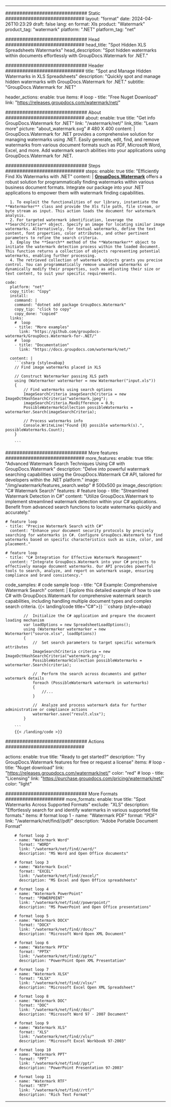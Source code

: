 
---
############################# Static ############################
layout: "format"
date:  2024-04-26T10:23:29
draft: false
lang: en
format: Xls
product: "Watermark"
product_tag: "watermark"
platform: ".NET"
platform_tag: "net"

############################# Head ############################
head_title: "Spot Hidden XLS Spreadsheets Watermarks"
head_description: "Spot hidden watermarks within documents effortlessly with GroupDocs.Watermark for .NET."

############################# Header ############################
title: "Spot and Manage Hidden Watermarks in XLS Spreadsheets" 
description: "Quickly spot and manage hidden watermarks with GroupDocs.Watermark for .NET."
subtitle: "GroupDocs.Watermark for .NET" 

header_actions:
  enable: true
  items:
    #  loop
    - title: "Free Nuget Download"
      link: "https://releases.groupdocs.com/watermark/net/"
      
############################# About ############################
about:
    enable: true
    title: "Get info GroupDocs.Watermark for .NET"
    link: "/watermark/net/"
    link_title: "Learn more"
    picture: "about_watermark.svg" # 480 X 400
    content: |
       GroupDocs.Watermark for .NET provides a comprehensive solution for managing watermarks using .NET. Easily generate, edit, find, and remove watermarks from various document formats such as PDF, Microsoft Word, Excel, and more. Add watermark search abilities into your applications using GroupDocs.Watermark for .NET.

############################# Steps ############################
steps:
    enable: true
    title: "Efficiently Find Xls Watermarks with .NET"
    content: |
      **[GroupDocs.Watermark](https://products.groupdocs.com/watermark/net/)** offers a robust solution for programmatically finding watermarks within various business document formats. Integrate our package into your .NET applications to empower them with watermark finding capabilities.
      
      1. To exploit the functionalities of our library, instantiate the **Watermarker** class and provide the Xls file path, file stream, or byte stream as input. This action loads the document for watermark analysis.
      2. For targeted watermark identification, leverage the **SearchCriteria** object. Specify an image for locating similar image watermarks. Alternatively, for textual watermarks, define the text content, font properties, color attributes, and other pertinent parameters to refine the search criteria.
      3. Employ the **Search** method of the **Watermarker** object to initiate the watermark detection process within the loaded document. This function returns a collection of objects representing potential watermarks, enabling further processing.
      4. The retrieved collection of watermark objects grants you precise control. You can programmatically remove unwanted watermarks or dynamically modify their properties, such as adjusting their size or text content, to suit your specific requirements.
   
    code:
      platform: "net"
      copy_title: "Copy"
      install:
        command: |
        command: "dotnet add package GroupDocs.Watermark"
        copy_tip: "click to copy"
        copy_done: "copied"
      links:
        #  loop
        - title: "More examples"
          link: "https://github.com/groupdocs-watermark/GroupDocs.Watermark-for-.NET/"
        #  loop
        - title: "Documentation"
          link: "https://docs.groupdocs.com/watermark/net/"
          
      content: |
        ```csharp {style=abap}
        // Find image watermarks placed in XLS

        // Construct Watermarker passing XLS path
        using (Watermarker watermarker = new Watermarker("input.xls"))
        {
            // Find watermarks using search options
            ImageSearchCriteria imageSearchCriteria = new ImageDctHashSearchCriteria("watermark.jpeg");
            imageSearchCriteria.MaxDifference = 0.9;
            PossibleWatermarkCollection possibleWatermarks = watermarker.Search(imageSearchCriteria);

            // Process watermarks info
            Console.WriteLine("Found {0} possible watermark(s).", possibleWatermarks.Count);
        }
        
        ```  

############################# More features ############################
more_features:
  enable: true
  title: "Advanced Watermark Search Techniques Using C# with GroupDocs.Watermark"
  description: "Delve into powerful watermark searching capabilities using the GroupDocs.Watermark C# API, tailored for developers within the .NET platform."
  image: "/img/watermark/features_search.webp" # 500x500 px
  image_description: "C# Watermark Search"
  features:
    # feature loop
    - title: "Streamlined Watermark Detection in C#"
      content: "Utilize GroupDocs.Watermark to implement streamlined watermark detection within your C# applications. Benefit from advanced search functions to locate watermarks quickly and accurately."

    # feature loop
    - title: "Precise Watermark Search with C#"
      content: "Enhance your document security protocols by precisely searching for watermarks in C#. Configure GroupDocs.Watermark to find watermarks based on specific characteristics such as size, color, and placement."

    # feature loop
    - title: "C# Integration for Effective Watermark Management"
      content: "Integrate GroupDocs.Watermark into your C# projects to effectively manage document watermarks. Our API provides powerful tools to search, analyze, and report on watermark usage, ensuring compliance and brand consistency."
      
  code_samples:
    # code sample loop
    - title: "C# Example: Comprehensive Watermark Search"
      content: |
        Explore this detailed example of how to use C# with GroupDocs.Watermark for comprehensive watermark search capabilities, including handling multiple document types and complex search criteria.
        {{< landing/code title="C#">}}
        ```csharp {style=abap}
        
            //  Initialize the C# application and prepare the document loading mechanism
            var loadOptions = new SpreadsheetLoadOptions();
            using (Watermarker watermarker = new Watermarker("source.xlsx", loadOptions))
            {
                //  Set search parameters to target specific watermark attributes
                ImageSearchCriteria criteria = new ImageDctHashSearchCriteria("watermark.png");
                PossibleWatermarkCollection possibleWatermarks = watermarker.Search(criteria);

                //  Perform the search across documents and gather watermark details
                foreach (PossibleWatermark watermark in watermarks)
                {
                    //...
                }

                //  Analyze and process watermark data for further administrative or compliance actions
                watermarker.save("result.xlsx");
            }

        ```
        {{< /landing/code >}}


############################# Actions ############################

actions:
  enable: true
  title: "Ready to get started?"
  description: "Try GroupDocs.Watermark features for free or request a license"
  items:
    #  loop
    - title: "Nuget download"
      link: "https://releases.groupdocs.com/watermark/net/"
      color: "red"
        #  loop
    - title: "Licensing"
      link: "https://purchase.groupdocs.com/pricing/watermark/net/"
      color: "light"


############################# More Formats #####################
more_formats:
    enable: true
    title: "Spot Watermarks Across Supported Formats"
    exclude: "XLS"
    description: "Effortlessly search for and identify watermarks in various supported file formats."
    items: 
        # format loop 1
        - name: "Watermark PDF"
          format: "PDF"
          link: "/watermark/net/find//pdf/"
          description: "Adobe Portable Document Format"

        # format loop 2
        - name: "Watermark Word"
          format: "WORD"
          link: "/watermark/net/find//word/"
          description: "MS Word and Open Office documents"
          
        # format loop 3
        - name: "Watermark Excel"
          format: "EXCEL"
          link: "/watermark/net/find//excel/"
          description: "MS Excel and Open Office spreadsheets"

        # format loop 4
        - name: "Watermark PowerPoint"
          format: "POWERPOINT"
          link: "/watermark/net/find//powerpoint/"
          description: "MS PowerPoint and Open Office presentations"

        # format loop 5
        - name: "Watermark DOCX"
          format: "DOCX"
          link: "/watermark/net/find//docx/"
          description: "Microsoft Word Open XML Document"
          
        # format loop 6
        - name: "Watermark PPTX"
          format: "PPTX"
          link: "/watermark/net/find//pptx/"
          description: "PowerPoint Open XML Presentation"
          
        # format loop 7
        - name: "Watermark XLSX"
          format: "XLSX"
          link: "/watermark/net/find//xlsx/"
          description: "Microsoft Excel Open XML Spreadsheet"

        # format loop 8
        - name: "Watermark DOC"
          format: "DOC"
          link: "/watermark/net/find//doc/"
          description: "Microsoft Word 97 - 2007 Document"

        # format loop 9
        - name: "Watermark XLS"
          format: "XLS"
          link: "/watermark/net/find//xls/"
          description: "Microsoft Excel Workbook 97-2003"

        # format loop 10
        - name: "Watermark PPT"
          format: "PPT"
          link: "/watermark/net/find//ppt/"
          description: "PowerPoint Presentation 97-2003"

        # format loop 11
        - name: "Watermark RTF"
          format: "RTF"
          link: "/watermark/net/find//rtf/"
          description: "Rich Text Format"

---
